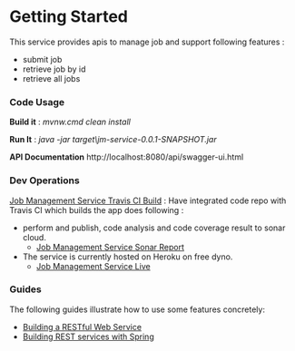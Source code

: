 # Getting Started

This service provides apis to manage job and support following features :

* submit job
* retrieve job by id
* retrieve all jobs

### Code Usage 

**Build it** : *mvnw.cmd clean install*

**Run It** : *java -jar target\jm-service-0.0.1-SNAPSHOT.jar*

**API Documentation** http://localhost:8080/api/swagger-ui.html

### Dev Operations
[Job Management Service Travis CI Build](https://travis-ci.org/CaseStudy-JobManagement/jm-service)
: Have integrated code repo with Travis CI which builds the app does following :

* perform and publish, code analysis and code coverage result to sonar cloud.
    * [Job Management Service Sonar Report](https://sonarcloud.io/dashboard?id=CaseStudy-JobManagement_jm-service)
* The service is currently hosted on Heroku on free dyno.
    * [Job Management Service Live](https://jm-service.herokuapp.com/api/swagger-ui.html)
    
### Guides
The following guides illustrate how to use some features concretely:

* [Building a RESTful Web Service](https://spring.io/guides/gs/rest-service/)
* [Building REST services with Spring](https://spring.io/guides/tutorials/bookmarks/)

